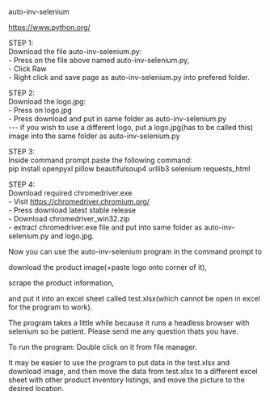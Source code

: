 auto-inv-selenium

https://www.python.org/

STEP 1:  
Download the file auto-inv-selenium.py:  
    - Press on the file above named auto-inv-selenium.py,  
    - Click Raw   
    - Right click and save page as auto-inv-selenium.py into prefered folder.  
  
  
STEP 2:  
Download the logo.jpg:  
    - Press on logo.jpg  
    - Press download and put in same folder as auto-inv-selenium.py  
--- if you wish to use a different logo, put a logo.jpg(has to be called this) image into the same folder as auto-inv-selenium.py  
  
STEP 3:  
Inside command prompt paste the following command:  
pip install openpyxl pillow beautifulsoup4 urllib3 selenium requests_html  
  
STEP 4:  
Download required chromedriver.exe  
    - Visit https://chromedriver.chromium.org/  
    - Press download latest stable release  
    - Download chromedriver_win32.zip  
    - extract chromedriver.exe file and put into same folder as auto-inv-selenium.py and logo.jpg.  
  
Now you can use the auto-inv-selenium program in the command prompt to   
  
download the product image(+paste logo onto corner of it),   
  
scrape the product information,  
  
and put it into an excel sheet called test.xlsx(which cannot be open in excel for the program to work).  
  
The program takes a little while because it runs a headless browser with selenium so be patient. Please send me any question thats you have.  
  
To run the program:
Double click on it from file manager.
  
It may be easier to use the program to put data in the test.xlsx and download image, and then move the data from test.xlsx to a different excel sheet with other product inventory listings, and move the picture to the desired location.  


